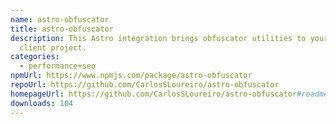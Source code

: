 ```yaml
---
name: astro-obfuscator
title: astro-obfuscator
description: This Astro integration brings obfuscator utilities to your Astro
  client project.
categories:
  - performance+seo
npmUrl: https://www.npmjs.com/package/astro-obfuscator
repoUrl: https://github.com/CarlosSLoureiro/astro-obfuscator
homepageUrl: https://github.com/CarlosSLoureiro/astro-obfuscator#readme
downloads: 104
---
```

